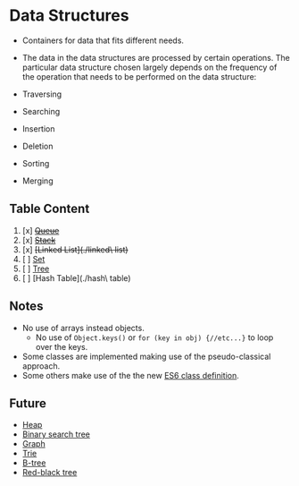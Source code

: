 # Data Structures

* Containers for data that fits different needs.

* The data in the data structures are processed by certain operations. The particular data structure chosen largely depends on the frequency of the operation that needs to be performed on the data structure:
* Traversing
* Searching
* Insertion
* Deletion
* Sorting
* Merging

## Table Content

1. [x] ~~[Queue](./queue)~~
2. [x] ~~[Stack](./stack)~~
3. [x] ~~[Linked List](./linked\ list)~~
4. [ ] [Set](./set)
5. [ ] [Tree](./tree)
6. [ ] [Hash Table](./hash\ table)

## Notes
* No use of arrays instead objects. 
  * No use of `Object.keys()` or `for (key in obj) {//etc...}` to loop over the keys.
* Some classes are implemented making use of the pseudo-classical approach.
* Some others make use of the the new [ES6 class definition][classes].

## Future
- [Heap](https://en.wikipedia.org/wiki/Heap_(data_structure))
- [Binary search tree](https://en.wikipedia.org/wiki/Binary_search_tree)
- [Graph](https://en.wikipedia.org/wiki/Graph_(abstract_data_type))
- [Trie](https://en.wikipedia.org/wiki/Trie)
- [B-tree](https://en.wikipedia.org/wiki/B-tree)
- [Red-black tree](https://en.wikipedia.org/wiki/Red%E2%80%93black_tree)

[classes]:(https://developer.mozilla.org/en/docs/Web/JavaScript/Reference/Classes)
